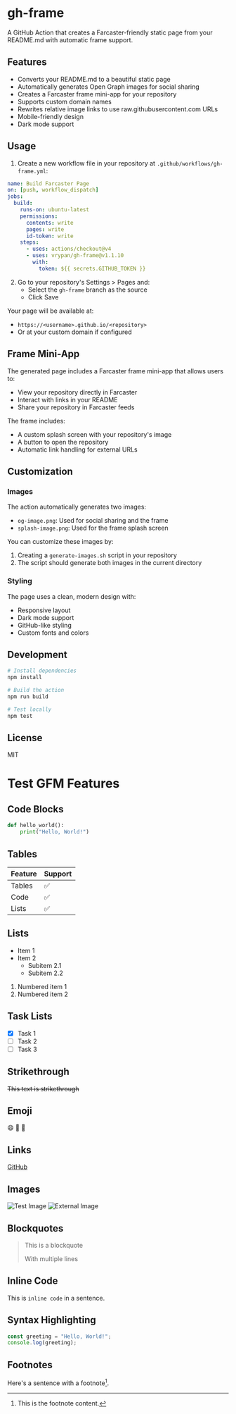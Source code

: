 # gh-frame

A GitHub Action that creates a Farcaster-friendly static page from your README.md with automatic frame support.

## Features

- Converts your README.md to a beautiful static page
- Automatically generates Open Graph images for social sharing
- Creates a Farcaster frame mini-app for your repository
- Supports custom domain names
- Rewrites relative image links to use raw.githubusercontent.com URLs
- Mobile-friendly design
- Dark mode support

## Usage

1. Create a new workflow file in your repository at `.github/workflows/gh-frame.yml`:

```yaml
name: Build Farcaster Page
on: [push, workflow_dispatch]
jobs:
  build:
    runs-on: ubuntu-latest
    permissions:
      contents: write
      pages: write
      id-token: write
    steps:
      - uses: actions/checkout@v4
      - uses: vrypan/gh-frame@v1.1.10
        with:
          token: ${{ secrets.GITHUB_TOKEN }}
```

2. Go to your repository's Settings > Pages and:
   - Select the `gh-frame` branch as the source
   - Click Save

Your page will be available at:
- `https://<username>.github.io/<repository>`
- Or at your custom domain if configured

## Frame Mini-App

The generated page includes a Farcaster frame mini-app that allows users to:
- View your repository directly in Farcaster
- Interact with links in your README
- Share your repository in Farcaster feeds

The frame includes:
- A custom splash screen with your repository's image
- A button to open the repository
- Automatic link handling for external URLs

## Customization

### Images

The action automatically generates two images:
- `og-image.png`: Used for social sharing and the frame
- `splash-image.png`: Used for the frame splash screen

You can customize these images by:
1. Creating a `generate-images.sh` script in your repository
2. The script should generate both images in the current directory

### Styling

The page uses a clean, modern design with:
- Responsive layout
- Dark mode support
- GitHub-like styling
- Custom fonts and colors


## Development

```bash
# Install dependencies
npm install

# Build the action
npm run build

# Test locally
npm test
```

## License

MIT

# Test GFM Features

## Code Blocks
```python
def hello_world():
    print("Hello, World!")
```

## Tables
| Feature | Support |
|---------|---------|
| Tables  | ✅      |
| Code    | ✅      |
| Lists   | ✅      |

## Lists
- Item 1
- Item 2
  - Subitem 2.1
  - Subitem 2.2

1. Numbered item 1
2. Numbered item 2

## Task Lists
- [x] Task 1
- [ ] Task 2
- [ ] Task 3

## Strikethrough
~~This text is strikethrough~~

## Emoji
:smile: :rocket: :tada:

## Links
[GitHub](https://github.com)

## Images
![Test Image](./images/test.png)
![External Image](https://example.com/image.png)

## Blockquotes
> This is a blockquote
> 
> With multiple lines

## Inline Code
This is `inline code` in a sentence.

## Syntax Highlighting
```javascript
const greeting = "Hello, World!";
console.log(greeting);
```

## Footnotes
Here's a sentence with a footnote[^1].

[^1]: This is the footnote content.
